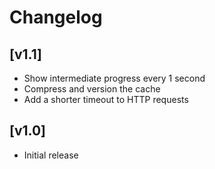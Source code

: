 # Changelog

## [v1.1]

- Show intermediate progress every 1 second
- Compress and version the cache
- Add a shorter timeout to HTTP requests

## [v1.0]

- Initial release
